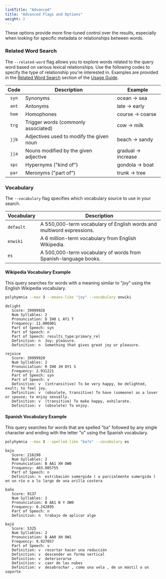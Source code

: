```yaml
---
linkTitle: "Advanced"
title: "Advanced Flags and Options"
weight: 2
---
```

These options provide more fine-tuned control over the results, especially when looking for specific metadata or relationships between words.

### Related Word Search

The `--related-word` flag allows you to explore words related to the query word based on various lexical relationships. Use the following codes to specify the type of relationship you're interested in. Examples are provided in the [Related Word Search](/docs/usage/find-related-words/) section of the [Usage Guide](/docs/usage).

| Code  | Description                              | Example            |  
| :---: | ---------------------------------------- | ------------------ |  
| `syn` | Synonyms                                 | ocean → sea        |  
| `ant` | Antonyms                                 | late → early       |  
| `hom` | Homophones                               | course → coarse    |  
| `trg` | Trigger words (commonly associated)      | cow → milk         |  
| `jjb` | Adjectives used to modify the given noun | beach → sandy      |  
| `jja` | Nouns modified by the given adjective    | gradual → increase |  
| `spc` | Hypernyms ("kind of")                    | gondola → boat     |  
| `par` | Meronyms ("part of")                     | trunk → tree       |  

### Vocabulary

The `--vocabulary` flag specifies which vocabulary source to use in your search.

| Vocabulary | Description                                         |  
| ---------- | --------------------------------------------------- |  
| `default`  | A 550,000-term vocabulary of English words and multiword expressions. |  
| `enwiki`   | A 6 million-term vocabulary from English Wikipedia. |  
| `es`       | A 500,000-term vocabulary of words from Spanish-language books. |

#### Wikipedia Vocabulary Example

This query searches for words with a meaning similar to "joy" using the English Wikipedia vocabulary.

```bash
polyhymnia --max 3 --means-like "joy" --vocabulary enwiki
```

```text
delight
   Score: 39999926
   Num Syllables: 2
   Pronunciation: D IH0 L AY1 T
   Frequency: 11.006901
   Part of Speech: syn
   Part of Speech: n
   Part of Speech: results_type:primary_rel
   Definition: n  Joy; pleasure.
   Definition: n  Something that gives great joy or pleasure.

rejoice
   Score: 39999920
   Num Syllables: 2
   Pronunciation: R IH0 JH OY1 S
   Frequency: 2.931221
   Part of Speech: syn
   Part of Speech: v
   Definition: v  (intransitive) To be very happy, be delighted, exult; to feel joy.
   Definition: v  (obsolete, transitive) To have (someone) as a lover or spouse; to enjoy sexually.
   Definition: v  (transitive) To make happy, exhilarate.
   Definition: v  (obsolete) To enjoy.
```

#### Spanish Vocabulary Example

This query searches for words that are spelled "ba" followed by any single character and ending with the letter "o" using the Spanish vocabulary.

```bash
polyhymnia --max 3 --spelled-like "ba?o" --vocabulary es
```

```text
bajo
   Score: 216190
   Num Syllables: 2
   Pronunciation: B AA1 XH OW0
   Frequency: 403.005755
   Part of Speech: n
   Definition: n  estribación sumergida ( o parcialmente sumergida ) en un río o a lo largo de una orilla costera

baño
   Score: 9137
   Num Syllables: 2
   Pronunciation: B AA1 N Y OW0
   Frequency: 0.242895
   Part of Speech: n
   Definition: n  trabajo de aplicar algo

bajó
   Score: 5325
   Num Syllables: 2
   Pronunciation: B AA0 XH OW1
   Frequency: 9.927057
   Part of Speech: v
   Definition: v  recortar hacer una reducción
   Definition: v  descender en forma vertical
   Definition: v  deteriorarse
   Definition: v  caer de las nubes
   Definition: v  desabrochar , como una vela , de un mástil o un soporte
```
